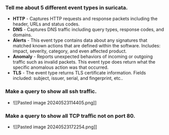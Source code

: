 ### Tell me about 5 different event types in suricata.  
- **HTTP** - Captures HTTP requests and response packets including the header, URLs and status codes.
- **DNS** - Captures DNS traffic including query types, response codes, and domains.
- **Alerts** - This event type contains data about any signatures that matched known actions that are defined within the software. Includes: impact, severity, category, and even affected product.
- **Anomaly** - Reports unexpected behaviors of incoming or outgoing traffic such as invalid packets. This event type does return what the specific anomalous action was that occurred. 
- **TLS** - The event type returns TLS certificate information. Fields included: subject, issuer, serial, and fingerprint, etc.. 

### Make a query to show all ssh traffic.  
- ![[Pasted image 20240523114405.png]]

### Make a query to show all TCP traffic not on port 80.  
- ![[Pasted image 20240523172254.png]]

